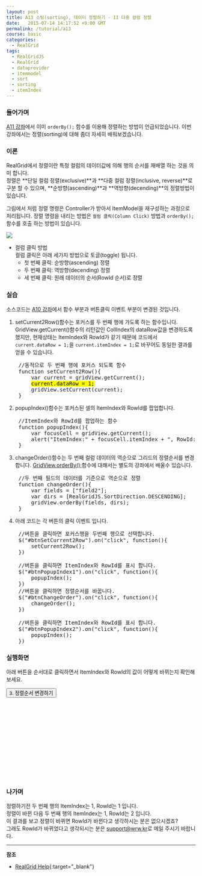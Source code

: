 ```yaml
---
layout: post
title: A13 소팅(sorting), 데이터 정렬하기 - II 다중 컬럼 정렬 
date:   2015-07-14 14:17:52 +9:00 GMT
permalink: /tutorial/a13
course: basic
categories: 
  - RealGrid
tags: 
  - RealGridJS
  - RealGrid
  - dataprovider
  - itemmodel
  - sort
  - sorting
  - itemIndex
---
```


<script type="text/javascript" src="/script/dlgrids_eval.js"></script>
<script type="text/javascript" src="/script/realgridjs.js"></script>

<script>
var gridView;
var dataProvider;
    
$(document).ready( function() {

    RealGridJS.setTrace(false);
    RealGridJS.setRootContext("/script");
    
    dataProvider = new RealGridJS.LocalDataProvider();
    gridView = new RealGridJS.GridView("realgrid");
    gridView.setDataSource(dataProvider);
    
    //두 개의 필드를 가진 배열 객체를 생성합니다.
    var fields = [
        {
            fieldName: "field1"
        },
        {
            fieldName: "field2"
        },
        {
            fieldName: "field3"
        }
    ];
    //DataProvider의 setFields함수로 필드를 입력합니다.
    dataProvider.setFields(fields);

    //field1필드와 연결된 컬럼을 가진 배열 객체를 생성합니다.
    var columns = [
        {
            name: "col1",
            fieldName: "field1",
            header : {
                text: "이름"
            },
            width: 150
        },
        {
            name: "col2",
            fieldName: "field2",
            header : {
                text: "국어"
            },
            width: 150
        },
        {
            name: "col3",
            fieldName: "field3",
            header : {
                text: "수학"
            },
            width: 150
        }
    ];
    //컬럼을 GridView에 입력 합니다.
    gridView.setColumns(columns);

    var data = [
        ["송윤아", "10", "33"],
        ["전도연", "10", "22"],
        ["하지원", "20", "11"],
        ["전지현", "20", "44"]
    ];
    dataProvider.setRows(data);

    //두 번째 필드의 데이터를 기준으로 역순으로 정렬
    function changeOrder(){
        var fields = ["field2"];
        var dirs = [RealGridJS.SortDirection.DESCENDING];
        gridView.orderBy(fields, dirs);
    }

    //버튼을 클릭하면 정렬순서를 바꿉니다.
    $("#btnChangeOrder").on("click", function(){
        changeOrder();
    })    

});
</script>

### 들어가며

[A11 강좌]()에서 이미 ```orderBy();``` 함수를 이용해 정렬하는 방법이 언급되었습니다. 이번 강좌에서는 정렬(sorting)에 대해 좀더 자세히 배워보겠습니다.

### 이론

RealGrid에서 정렬이란 특정 컬럼의 데이터값에 의해 행의 순서를 재배열 하는 것을 의미 합니다.  
정렬은 **단일 컬럼 정렬(exclusive)**과 **다중 컬럼 정렬(inclusive, reverse)**로 구분 할 수 있으며, **순방향(ascending)**과 **역방향(decending)**의 정렬방법이 있습니다.  

그림에서 처럼 정렬 명령은 Controller가 받아서 ItemModel을 재구성하는 과정으로 처리됩니다. 정렬 명령을 내리는 방법은 `컬럼 클릭(Column Click)` 방법과 `orderBy();`함수를 호출 하는 방법이 있습니다.

![](/images/blog/20150713-realgrid-a12.png)

* 컬럼 클릭 방법   
    컬럼 클릭은 아래 세가지 방법으로 토글(toggle) 됩니다.
    * 첫 번째 클릭: 순방향(ascending) 정렬
    * 두 번째 클릭: 역방향(decending) 정렬
    * 세 번째 클릭: 원래 데이터의 순서(RowId 순서)로 정렬

### 실습

소스코드는 [A10 강좌](/tutorial/a10)에서 함수 부분과 버튼클릭 이벤트 부분이 변경된 것입니다.

1. setCurrent2Row()함수는 포커스를 두 번째 행에 가도록 하는 함수입니다. GridView.getCurrent()함수의 리턴값인 CollIndex의 dataRow값을 변경하도록 했지만, 현재상태는 ItemIndex와 RowId가 같기 때문에 코드에서 `current.dataRow = 1;`을 `current.itemIndex = 1;`로 바꾸어도 동일한 결과를 얻을 수 있습니다.

    <pre class="prettyprint">
    //동적으로 두 번째 행에 포커스 되도록 함수
    function setCurrent2Row(){
        var current = gridView.getCurrent();
        <mark>current.dataRow = 1;</mark>
        gridView.setCurrent(current);
    }</pre>

2. popupIndex()함수는 포커스된 셀의 ItemIndex와 RowId를 팝업합니다.

    <pre class="prettyprint">
    //ItemIndex와 RowId를 팝업하는 함수
    function popupIndex(){
        var focusCell = gridView.getCurrent();
        alert("ItemIndex:" + focusCell.itemIndex + ", RowId:" + focusCell.dataRow);
    }</pre>

3. changeOrder()함수는 두 번째 컬럼 데이터의 역순으로 그리드의 정렬순서를 변경합니다. [GridView.orderBy();](http://help.realgrid.com/api/GridBase/orderBy/)함수에 대해서는 별도의 강좌에서 배울수 있습니다.

    <pre class="prettyprint">
    //두 번째 필드의 데이터를 기준으로 역순으로 정렬
    function changeOrder(){
        var fields = ["field2"];
        var dirs = [RealGridJS.SortDirection.DESCENDING];
        gridView.orderBy(fields, dirs);
    }</pre>

4. 아래 코드는 각 버튼의 클릭 이벤트 입니다.

    <pre class="prettyprint">
    //버튼을 클릭하면 포커스행을 두번째 행으로 선택합니다.
    $("#btnSetCurrent2Row").on("click", function(){
        setCurrent2Row();
    })    

    //버튼을 클릭하면 ItemIndex와 RowId를 표시 합니다.
    $("#btnPopupIndex1").on("click", function(){
        popupIndex();
    })    
    //버튼을 클릭하면 정렬순서를 바꿉니다.
    $("#btnChangeOrder").on("click", function(){
        changeOrder();
    })    

    //버튼을 클릭하면 ItemIndex와 RowId를 표시 합니다.
    $("#btnPopupIndex2").on("click", function(){
        popupIndex();
    })</pre>

### 실행화면

아래 버튼을 순서대로 클릭하면서 ItemIndex와 RowId의 값이 어떻게 바뀌는지 확인해 보세요. 

<button type="button" class="btn btn-primary btn-xs" id="btnChangeOrder">3. 정렬순서 변경하기</button>

<div id="realgrid" style="width: 100%; height: 200px;"></div>
<p></p>

### 나가며

정렬하기전 두 번째 행의 ItemIndex는 1, RowId는 1 입니다.  
정렬이 바뀐 다음 두 번째 행의 ItemIndex는 1, RowId는 2 입니다.  
이 결과를 보고 정렬이 바뀌면 RowId가 바뀐다고 생각하시는 분은 없으시겠죠?    
그래도 RowId가 바뀌었다고 생각되시는 분은 [support@wrw.kr](mailto:suppoert@wrw.kr)로 메일 주시기 바랍니다.


---
**참조**

* [RealGrid Help](http://help.realgrid.com){:target="_blank"}